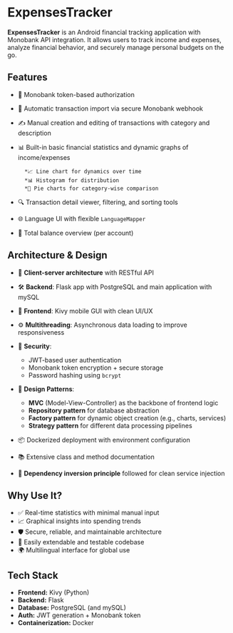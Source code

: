 # ExpensesTracker

**ExpensesTracker** is an Android financial tracking application with Monobank API integration. It allows users to track income and expenses, analyze financial behavior, and securely manage personal budgets on the go.

## Features

- 🔐 Monobank token-based authorization
- 🔄 Automatic transaction import via secure Monobank webhook 
- ✍️ Manual creation and editing of transactions with category and description  
- 📊 Built-in basic financial statistics and dynamic graphs of income/expenses

        *📈 Line chart for dynamics over time  
        *📊 Histogram for distribution  
        *🥧 Pie charts for category-wise comparison 

- 🔍 Transaction detail viewer, filtering, and sorting tools  
- 🌐 Language UI with flexible `LanguageMapper`  
- 💱 Total balance overview (per account)  

## Architecture & Design

- 🧭 **Client-server architecture** with RESTful API  
- 🛠️ **Backend**: Flask app with PostgreSQL and main application with mySQL
- 📱 **Frontend**: Kivy mobile GUI with clean UI/UX  
- ⚙️ **Multithreading**: Asynchronous data loading to improve responsiveness 

- 🔐 **Security**: 
  - JWT-based user authentication  
  - Monobank token encryption + secure storage  
  - Password hashing using `bcrypt`  

- 📂 **Design Patterns**:
  - **MVC** (Model-View-Controller) as the backbone of frontend logic  
  - **Repository pattern** for database abstraction  
  - **Factory pattern** for dynamic object creation (e.g., charts, services)  
  - **Strategy pattern** for different data processing pipelines  

- 📦 Dockerized deployment with environment configuration  
- 📚 Extensive class and method documentation  
- 🔄 **Dependency inversion principle** followed for clean service injection

## Why Use It?

- ✅ Real-time statistics with minimal manual input  
- 📈 Graphical insights into spending trends  
- 🛡️ Secure, reliable, and maintainable architecture  
- 🔧 Easily extendable and testable codebase  
- 🌍 Multilingual interface for global use

## Tech Stack

- **Frontend:** Kivy (Python)  
- **Backend:** Flask  
- **Database:** PostgreSQL (and mySQL)   
- **Auth:** JWT generation + Monobank token  
- **Containerization:** Docker  
